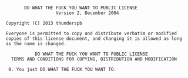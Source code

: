             DO WHAT THE FUCK YOU WANT TO PUBLIC LICENSE 
                        Version 2, December 2004 

     Copyright (C) 2013 thunderspb

     Everyone is permitted to copy and distribute verbatim or modified 
     copies of this license document, and changing it is allowed as long 
     as the name is changed. 

                DO WHAT THE FUCK YOU WANT TO PUBLIC LICENSE 
       TERMS AND CONDITIONS FOR COPYING, DISTRIBUTION AND MODIFICATION 

      0. You just DO WHAT THE FUCK YOU WANT TO.

